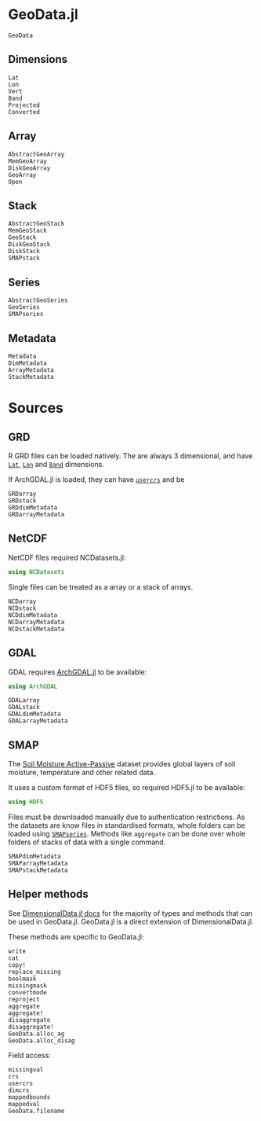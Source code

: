# GeoData.jl

```@docs
GeoData
```

## Dimensions

```@docs
Lat
Lon
Vert
Band
Projected
Converted
```

## Array

```@docs
AbstractGeoArray
MemGeoArray
DiskGeoArray
GeoArray
Open
```

## Stack

```@docs
AbstractGeoStack
MemGeoStack
GeoStack
DiskGeoStack
DiskStack
SMAPstack
```

## Series

```@docs
AbstractGeoSeries
GeoSeries
SMAPseries
```

## Metadata

```@docs
Metadata
DimMetadata
ArrayMetadata
StackMetadata
```

# Sources

## GRD

R GRD files can be loaded natively. The are always 3 dimensional, and have
[`Lat`](@ref), [`Lon`](@ref) and [`Band`](@ref) dimensions.

If ArchGDAL.jl is loaded, they can have [`usercrs`](@ref) and be 

```@docs
GRDarray
GRDstack
GRDdimMetadata
GRDarrayMetadata
```

## NetCDF

NetCDF files required NCDatasets.jl:

```julia
using NCDatasets
```

Single files can be treated as a array or a stack of arrays. 

```@docs
NCDarray
NCDstack
NCDdimMetadata
NCDarrayMetadata
NCDstackMetadata
```

## GDAL

GDAL requires [ArchGDAL.jl](https://github.com/yeesian/ArchGDAL.jl/issues) to be
available: 

```julia
using ArchGDAL
```

```@docs
GDALarray
GDALstack
GDALdimMetadata
GDALarrayMetadata
```

## SMAP

The [Soil Moisture Active-Passive](https://smap.jpl.nasa.gov/) dataset provides
global layers of soil moisture, temperature and other related data.

It uses a custom format of HDF5 files, so required HDF5.jl to be available:

```julia
using HDF5
```

Files must be downloaded manually due to authentication restrictions. As the
datasets are know files in standardised formats, whole folders can be loaded
using [`SMAPseries`](@ref). Methods like `aggregate` can be done over whole
folders of stacks of data with a single command.

```@docs
SMAPdimMetadata
SMAParrayMetadata
SMAPstackMetadata
```

## Helper methods

See [DimensionalData.jl docs](https://rafaqz.github.io/DimensionalData.jl/stable/)
for the majority of types and methods that can be used in GeoData.jl. 
GeoData.jl is a direct extension of DimensionalData.jl.

These methods are specific to GeoData.jl:

```@docs
write
cat
copy!
replace_missing
boolmask
missingmask
convertmode
reproject
aggregate
aggregate!
disaggregate
disaggregate!
GeoData.alloc_ag
GeoData.alloc_disag
```

Field access:

```@docs
missingval
crs
usercrs
dimcrs
mappedbounds
mappedval
GeoData.filename
```


